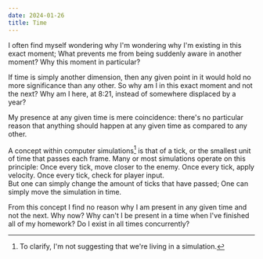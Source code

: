 ```yaml
---
date: 2024-01-26
title: Time
---
```


I often find myself wondering why I'm wondering why I'm existing in this exact moment; What prevents me from being
suddenly aware in another moment? Why this moment in particular?

If time is simply another dimension, then any given point in it would hold no more significance than any other. So why
am I in this exact moment and not the next? Why am I here, at 8:21, instead of somewhere displaced by a year?

My presence at any given time is mere coincidence: there's no particular reason that anything should happen at any given
time as compared to any other.

A concept within computer simulations[^1] is that of a tick, or the smallest unit of time that passes each frame. Many
or most simulations
operate on this principle: Once every tick, move closer to the enemy. Once every tick, apply velocity. Once every tick,
check for player input.\
But one can simply change the amount of ticks that have passed; One can simply move the simulation in time.

From this concept I find no reason why I am present in any given time and not the next. Why now? Why can't I be present
in a time when I've finished all of my homework? Do I exist in all times concurrently?

[^1]: To clarify, I'm not suggesting that we're living in a simulation.